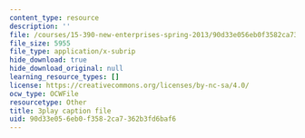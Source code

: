 ```yaml
---
content_type: resource
description: ''
file: /courses/15-390-new-enterprises-spring-2013/90d33e056eb0f3582ca7362b3fd6baf6_IPDZFNh73Kw.srt
file_size: 5955
file_type: application/x-subrip
hide_download: true
hide_download_original: null
learning_resource_types: []
license: https://creativecommons.org/licenses/by-nc-sa/4.0/
ocw_type: OCWFile
resourcetype: Other
title: 3play caption file
uid: 90d33e05-6eb0-f358-2ca7-362b3fd6baf6
---
```

